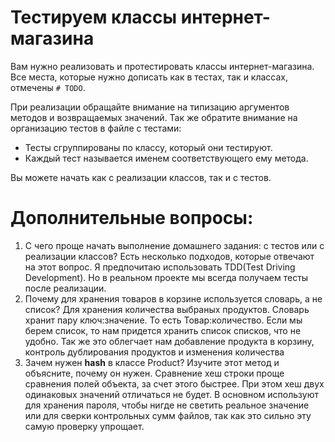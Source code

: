 
# Тестируем классы интернет-магазина
Вам нужно реализовать и протестировать классы интернет-магазина.
Все места, которые нужно дописать как в тестах, так и классах, отмечены `# TODO`.

При реализации обращайте внимание на типизацию аргументов методов и возвращаемых значений.
Так же обратите внимание на организацию тестов в файле с тестами:
- Тесты сгруппированы по классу, который они тестируют.
- Каждый тест называется именем соответствующего ему метода.

Вы можете начать как с реализации классов, так и с тестов.


# Дополнительные вопросы:
1. С чего проще начать выполнение домашнего задания: с тестов или с реализации классов?
Есть несколько подходов, которые отвечают на этот вопрос. Я предпочитаю использовать TDD(Test Driving Development). Но в реальном проекте мы всегда получаем тесты после реализации.
2. Почему для хранения товаров в корзине используется словарь, а не список?
Для хранения количества выбраных продуктов. Словарь хранит пару ключ:значение. То есть Товар:количество. Если мы берем список, то нам придется хранить список списков, что не удобно. 
Так же это облегчает нам добавление продукта в корзину, контроль дублирования продуктов и изменения количества
3. Зачем нужен __hash__ в классе Product? Изучите этот метод и объясните, почему он нужен.
Сравнение хеш строки проще сравнения полей объекта, за счет этого быстрее. При этом хеш двух одинаковых значений отличаться не будет. В основном используют для хранения пароля, чтобы нигде не светить реальное значение или для сверки контрольных сумм файлов, так как это сильно эту самую проверку упрощает.
